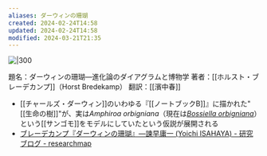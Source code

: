 ```yaml
---
aliases: ダーウィンの珊瑚
created: 2024-02-24T14:58
updated: 2024-02-24T14:58
modified: 2024-03-21T21:35
---
```


![|300](https://www.hanmoto.com/bd/img/9784588009495_0.jpg)

 題名：ダーウィンの珊瑚—進化論のダイアグラムと博物学
 著者：[[ホルスト・ブレーデカンプ]]（Horst Bredekamp）
 翻訳：[[濱中春]]

-  [[チャールズ・ダーウィン]]のいわゆる『[[ノートブックB]]』に描かれた"[[生命の樹]]"が、実は*Amphiroa orbigniana*（現在は[*Bossiella orbigniana*](https://www.marinespecies.org/aphia.php?p=taxdetails&id=372744)）という[[サンゴモ]]をモデルにしていたという仮説が展開される
- [ブレーデカンプ『ダーウィンの珊瑚』—諫早庸一 (Yoichi ISAHAYA) - 研究ブログ - researchmap](https://researchmap.jp/blogs/blog_entries/view/111314/400a619c1362c473d73127903642c508?frame_id=644859)


